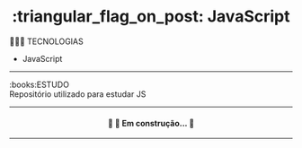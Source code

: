 <h1 align="center">:triangular_flag_on_post: JavaScript</h1>

👨🏻‍💻 TECNOLOGIAS
- JavaScript
<hr>
:books:ESTUDO<br>
Repositório utilizado para estudar JS<br>
<hr>
<h4 align="center"> 
	🚧 🚀 Em construção...  🚧
</h4>
<hr>
